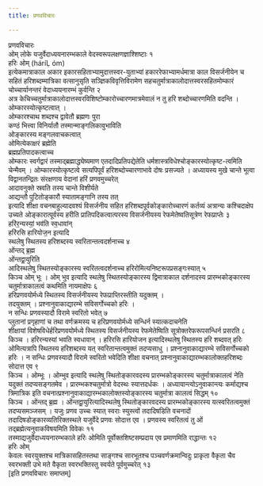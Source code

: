 ```yaml
---
title: प्रणवविचारः

---
```

प्रणवविचारः  
ओम् लोके यजुर्वेदाध्ययनारम्भकाले वेदस्वरूपलक्षणज्ञाश्शिष्टाः १  
हरिः ओम् (háríḶ óm)  
इत्येकमात्राकाल अकार इकारसहिताभ्यामुदात्तस्वर-युताभ्यां हकाररेफाभ्यामर्धमात्रा काल विसर्जनीयेन च सहितं हरिशब्दम्मात्रिका वत्सानुसृति सञ्ज्ञिकविवृत्तिविरामेण सहचतुर्मात्राकालोदात्तस्वरसहितमोम्कारं चोच्चार्यानन्तरं वेदाध्ययनारम्भं कुर्वन्ति २  
अत्र केचिच्चतुर्मात्राकालोदात्तस्वरविशिष्टोम्कारोच्चारणमात्रमेवालं न तु हरि शब्दोच्चारणमिति वदन्ति ।  
ओम्कारस्योत्कृष्टत्वात् ।  
ओम्कारश्चाथ शब्दश्च द्वावेतौ ब्रह्मणः पुरा  
कण्ठं भित्त्वा विनिर्यातौ तस्मान्माङ्गलिकावुभाविति  
ओङ्कारस्य मङ्गलवाचकत्वात्  
ओमित्येकाक्षरं ब्रह्मेति  
ब्रह्मप्रतिपादकत्वाच्च  
ओम्कारः स्वर्गद्वारं तस्माद्ब्रह्माद्ध्येष्यमाण एतदादिप्रतिपद्येतेति धर्मशास्त्रविधेश्चोङ्कारस्योत्कृष्ट-त्वमिति चेन्मैवम् । ओम्कारस्योत्कृष्टत्वे सत्यपिपूर्वं हरिशब्दोच्चारणाभावे दोषः प्रसज्यते । अध्यायस्य मुखे चान्ते भूत्वा विद्वानतन्द्रितः संरक्षणाय वेदानां हरिं प्रणवमुच्चरेत्  
आदावनुक्ते स्रवति तस्य चान्ते विशीर्यते  
आद्यन्तौ पुटितोङ्कारौ स्यातामङ्गानि तस्य तत्  
इत्यादि शीक्षा वचनबाहुल्यादवश्यं विसर्जनीय सहित हरिशब्दपूर्वकोङ्कारोच्चारणं कर्तव्यं अत्रान्यः कश्चिदाक्षेप उच्यते ओङ्कारात्पूर्वस्य हरीति प्रातिपदिकत्वात्परस्य विसर्जनीयस्य रेफमेतेष्वतिसूत्रेण रेफप्राप्तेः ३  
हरि॑र॒न्यस्यां॒ भव॑ति स्व॒धावा॑न्  
हरि॑रसि हारियोज॒न इत्यादि  
स्थलेषु स्थितस्य हरिशब्दस्य स्वरितान्तत्वदर्शनाच्च ४  
ओ॑न्तद् ब्र॒ह्म  
ओ॑न्तद्वा॒युरिति  
आदिस्थलेषु स्थितस्योङ्कारस्य स्वरितत्वदर्शनाच्च हरिरोमित्यनिष्टरूपप्रसङ्गःस्यात् ५  
किञ्च ओम् भूः । ओम् भुव इत्यादि स्थलेषु स्थितस्योङ्कारस्य द्विमात्राकाल दर्शनादस्य प्रारम्भकोङ्कारस्य चतुर्मात्राकालत्वं कथमिति नायमाक्षेपः ६  
हरिप्रणवयोर्मध्ये स्थितस्य विसर्जनीयस्य रेफप्राप्तिरस्तीति यदुक्तम् ।  
तदयुक्तम् । प्रश्नानुवाकाद्यारम्भे सविसर्गोच्चको हरिः ।  
न सन्धिः प्रणवस्यादौ विरामे स्वरितो भवेत् ७  
प्लुतानां प्रगृहाणां च तथा वर्णक्रमस्य च हरिप्रणवयोर्मध्ये सन्धिर्न स्यात्कदाचनेति  
शीक्षायां विशेषविधेर्हरिप्रणवयोर्मध्ये स्थितस्य विसर्जनीयस्य रेफमेतेष्विति सूत्रोक्तरेफरूपसन्धिर्न प्रसरति ८  
किञ्च । हरिरन्यस्यां भवति स्वधावान् । हरिरसि हारियोजन इत्यादिस्थलेषु स्थितस्य हरि शब्दवत् हरिः ओमित्यत्रापि स्थितस्य हरिशब्दस्य यत् स्वरितान्तत्वमुक्तं तदप्यसाधु । प्रश्नानुवाकाद्यारम्भे सविसर्गोच्चको हरिः । न सन्धिः प्रणवस्यादौ विरामे स्वरितो भवेदिति शीक्षा वचनात् प्रश्नानुवाकाद्यारम्भकालोक्तहरिशब्दः सोदात्त एव ९  
किञ्च । ओम्भूः । ओम्भुव इत्यादि स्थलेषु स्थितोङ्कारवदस्य प्रारम्भकोङ्कारस्य चतुर्मात्राकालत्वं नेति यदुक्तं तदप्यसङ्गतमेव । प्रारम्भकश्चतुर्मात्रो वेदस्थः स्यात्तदर्धकः । अध्यायान्त्योऽनुवाकान्त्यः कर्माद्यश्च त्रिमात्रिक इति वचनात्प्रश्नानुवाकाद्यारम्भकालोक्तस्योङ्कारस्य चतुर्मात्रा कालत्वं सिद्धम् १०  
किञ्च । ओ॑न्तद् ब्र॒ह्म । ओ॑न्तद्वा॒युरित्यादिस्थलेषु स्थितोङ्कारवदस्य प्रारम्भकोङ्कारस्य यत्स्वरितत्वमुक्तं तदप्यसमञ्जसम् । यजुः प्रणव उच्चः स्यात् स्वराः स्युस्त्वों तदादिषडिति वचनादों तदादिषडोङ्कारव्यतिरिक्तस्थले यजुर्वेदे प्रणवः सोदात्त एव । प्रणवस्य स्वरितत्वं तु ओं तद्ब्रह्मेत्यनुवाकविषयमिति विवेकः ११  
तस्माद्यजुर्वेदाध्ययनारम्भकाले हरिः ओमिति पूर्वोक्तशिष्टसम्प्रदाय एव प्रमाणमिति राद्धान्तः १२  
हरिः ओम्  
केवलः स्वरयुक्तश्च मात्रिकासहितस्तथा साङ्गश्च सारभूतश्च पञ्चवर्णक्रमान्विदुः प्राकृता वैकृता चैव स्वरभक्ती उभे मते वैकृता स्वरभक्तिस्तु स्वर्यते पूर्वमुच्चरेत् १३  
                                  [इति प्रणवविचारः समाप्तम्]